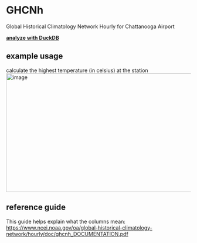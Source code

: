 # GHCNh
Global Historical Climatology Network Hourly for Chattanooga Airport

[**analyze with DuckDB**](https://shell.duckdb.org/#queries=v0,CREATE-VIEW-ghcnh-AS-SELECT-*-FROM-%22https%3A%2F%2Fraw.githubusercontent.com%2Fopenchattanooga%2FGHCNh%2Frefs%2Fheads%2Fmain%2FGHCNh_USW00013882_por.parquet%22~,DESCRIBE-ghcnh~)

## example usage
calculate the highest temperature (in celsius) at the station 
<img width="1186" height="324" alt="image" src="https://github.com/user-attachments/assets/411faa25-e492-4585-89e8-d14176025c16" />

## reference guide
This guide helps explain what the columns mean:  
https://www.ncei.noaa.gov/oa/global-historical-climatology-network/hourly/doc/ghcnh_DOCUMENTATION.pdf
